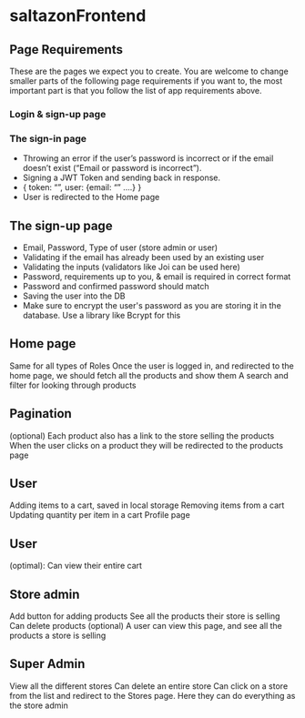 # saltazonFrontend

## Page Requirements
These are the pages we expect you to create. You are welcome to change smaller parts of the following page requirements if you want to, the most important part is that you follow the list of app requirements above.  
### Login & sign-up page 
### The sign-in page
- Throwing an error if the user’s password is incorrect or if the email doesn’t exist (“Email or password is incorrect”).
- Signing a JWT Token and sending back in response.
- { token: “”, user: {email: “” ….} }
- User is redirected to the Home page
## The sign-up page 
- Email, Password, Type of user (store admin or user)
- Validating if the email has already been used by an existing user
- Validating the inputs (validators like Joi can be used here)
- Password, requirements up to you,  & email is required in correct format
- Password and confirmed password should match
- Saving the user into the DB
- Make sure to encrypt the user's password as you are storing it in the database. Use a library like Bcrypt for this
## Home page
Same for all types of Roles
Once the user is logged in, and redirected to the home page, we should fetch all the products and show them
A search and filter for looking through products 
## Pagination 
(optional) Each product also has a link to the store selling the products
When the user clicks on a product they will be redirected to the products page
## User
Adding items to a cart, saved in local storage
Removing items from a cart
Updating quantity per item in a cart 
Profile page
## User
 (optimal): Can view their entire cart
## Store admin
Add button for adding products
See all the products their store is selling
Can delete products
(optional) A user can view this page, and see all the products a store is selling
## Super Admin
View all the different stores
Can delete an entire store
Can click on a store from the list and redirect to the Stores page. Here they can do everything as the store admin 

